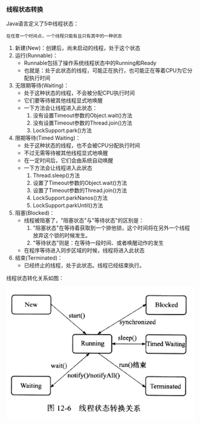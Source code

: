 ### 线程状态转换

Java语言定义了5中线程状态：
```
在任意一个时间点，一个线程只能有且只有其中的一种状态
```
1. 新建(New)：创建后，尚未启动的线程，处于这个状态
2. 运行(Runnable)：
    * Runnable包括了操作系统线程状态中的Running和Ready
    * 也就是：处于此状态的线程，可能正在执行，也可能正在等着CPU为它分配执行时间
3. 无限期等待(Waiting)：
    * 处于这种状态的线程，不会被分配CPU执行时间
    * 它们要等待被其他线程显式地唤醒
    * 一下方法会让线程进入此状态：
        1. 没有设置Timeout参数的Object.wait()方法
        2. 没有设置Timeout参数的Thread.join()方法
        3. LockSupport.park()方法
4. 限期等待(Timed Waiting)：
    * 处于这种状态的线程，也不会被CPU分配执行时间
    * 不过无需等待被其他线程显式地唤醒
    * 在一定时间后，它们会由系统自动唤醒
    * 一下方法会让线程进入此状态
        1. Thread.sleep()方法
        2. 设置了Timeout参数的Object.wait()方法
        3. 设置了Timeout参数的Thread.join()方法
        4. LockSupport.parkNanos()方法
        5. LockSupport.parkUntil()方法
5. 阻塞(Blocked)：
    * 线程被阻塞了，"阻塞状态"与"等待状态"的区别是：
        1. "阻塞状态"在等待着获取到一个排他锁，这个时间将在另外一个线程放弃这个锁的时候发生。
        2. "等待状态"则是：在等待一段时间、或者唤醒动作的发生
    * 在程序等待进入同步区域的时候，线程将进入此状态
6. 结束(Terminated)：
    * 已经终止的线程，处于此状态。线程已经结束执行。

线程状态转化关系如图：

![线程状态转换关系](../img/ThreadStateSwitch.png)